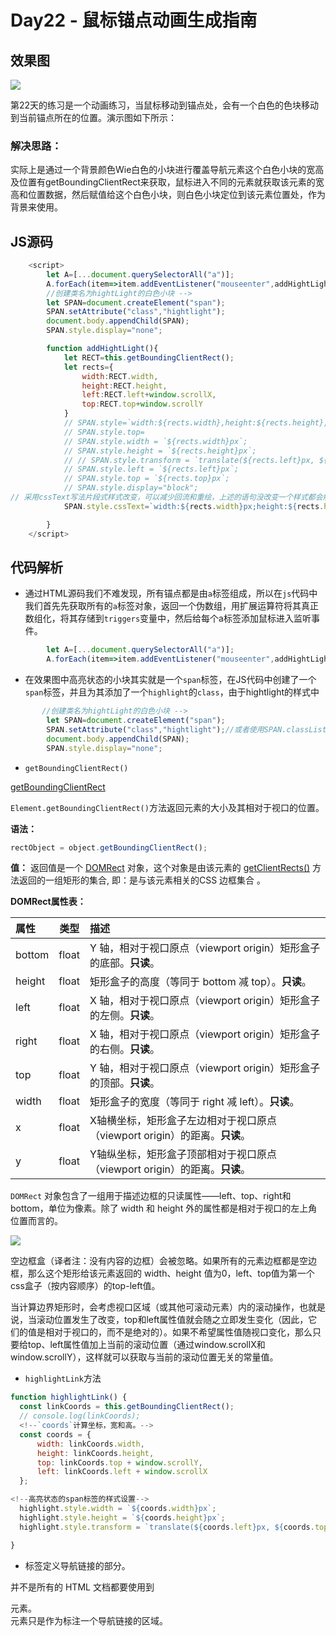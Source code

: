 # Day22 - 鼠标锚点动画生成指南

## 效果图


![](http://om1c35wrq.bkt.clouddn.com/day22-xiaoguotu.gif)

第22天的练习是一个动画练习，当鼠标移动到锚点处，会有一个白色的色块移动到当前锚点所在的位置。演示图如下所示：

### 解决思路：  
实际上是通过一个背景颜色Wie白色的小块进行覆盖导航元素这个白色小块的宽高及位置有getBoundingClientRect来获取，鼠标进入不同的元素就获取该元素的宽高和位置数据，然后赋值给这个白色小块，则白色小块定位到该元素位置处，作为背景来使用。


## JS源码

```js
    <script>
        let A=[...document.querySelectorAll("a")];
        A.forEach(item=>item.addEventListener("mouseenter",addHightLight));
        //创建类名为hightLight的白色小块 -->
        let SPAN=document.createElement("span");
        SPAN.setAttribute("class","hightlight");
        document.body.appendChild(SPAN);
        SPAN.style.display="none";

        function addHightLight(){
            let RECT=this.getBoundingClientRect();
            let rects={
                width:RECT.width,
                height:RECT.height,
                left:RECT.left+window.scrollX,
                top:RECT.top+window.scrollY
            }
            // SPAN.style=`width:${rects.width},height:${rects.height},left:${rects.left},top:${rects.top}`;
            // SPAN.style.top=
            // SPAN.style.width = `${rects.width}px`;
            // SPAN.style.height = `${rects.height}px`;
            // // SPAN.style.transform = `translate(${rects.left}px, ${rects.top}px)`;用了位置移动，等价于下面的这两条语句
            // SPAN.style.left = `${rects.left}px`;
            // SPAN.style.top = `${rects.top}px`;
            // SPAN.style.display="block";
// 采用cssText写法片段式样式改变，可以减少回流和重绘，上述的语句没改变一个样式都会触发回流和重绘。
            SPAN.style.cssText=`width:${rects.width}px;height:${rects.height}px;left:${rects.left}px;top:${rects.top}px;display:block;`;

        }
    </script>
```

## 代码解析

- 通过HTML源码我们不难发现，所有锚点都是由`a`标签组成，所以在`js`代码中我们首先先获取所有的`a`标签对象，返回一个伪数组，用扩展运算符将其真正数组化，将其存储到`triggers`变量中，然后给每个a标签添加鼠标进入监听事件。

```js
        let A=[...document.querySelectorAll("a")];
        A.forEach(item=>item.addEventListener("mouseenter",addHightLight));
```
- 在效果图中高亮状态的小块其实就是一个`span`标签，在JS代码中创建了一个`span`标签，并且为其添加了一个`highlight`的`class`，由于hightlight的样式中

```js
       //创建类名为hightLight的白色小块 -->
        let SPAN=document.createElement("span");
        SPAN.setAttribute("class","hightlight");//或者使用SPAN.classList.add("hightlight");
        document.body.appendChild(SPAN);
        SPAN.style.display="none"; 
```


- `getBoundingClientRect()`

[getBoundingClientRect](https://developer.mozilla.org/zh-CN/docs/Web/API/Element/getBoundingClientRect)

`Element.getBoundingClientRect()`方法返回元素的大小及其相对于视口的位置。

**语法：**

```js
rectObject = object.getBoundingClientRect();
```

**值：**
返回值是一个 [DOMRect](https://developer.mozilla.org/zh-CN/docs/Mozilla/Tech/XPCOM/Reference/Interface/nsIDOMClientRect) 对象，这个对象是由该元素的 [getClientRects()](https://developer.mozilla.org/zh-CN/docs/Web/API/Element/getClientRects) 方法返回的一组矩形的集合, 即：是与该元素相关的CSS 边框集合 。

**DOMRect属性表：**

|属性|类型|描述|
|:-----------|:-----------:|:-----------|
|bottom|float|Y 轴，相对于视口原点（viewport origin）矩形盒子的底部。**只读**。 |
|height|float|矩形盒子的高度（等同于 bottom 减 top）。**只读**。|
|left|float|X 轴，相对于视口原点（viewport origin）矩形盒子的左侧。**只读**。 |
|right|float|X 轴，相对于视口原点（viewport origin）矩形盒子的右侧。**只读**。 |
|top|float|Y 轴，相对于视口原点（viewport origin）矩形盒子的顶部。**只读**。|
|width|float|矩形盒子的宽度（等同于 right 减 left）。**只读**。 |
|x|float|X轴横坐标，矩形盒子左边相对于视口原点（viewport origin）的距离。**只读**。|
|y|float|Y轴纵坐标，矩形盒子顶部相对于视口原点（viewport origin）的距离。**只读**。|


`DOMRect` 对象包含了一组用于描述边框的只读属性——left、top、right和bottom，单位为像素。除了 width 和 height 外的属性都是相对于视口的左上角位置而言的。

![](http://om1c35wrq.bkt.clouddn.com/day22-rect.png)

空边框盒（译者注：没有内容的边框）会被忽略。如果所有的元素边框都是空边框，那么这个矩形给该元素返回的 width、height 值为0，left、top值为第一个css盒子（按内容顺序）的top-left值。

当计算边界矩形时，会考虑视口区域（或其他可滚动元素）内的滚动操作，也就是说，当滚动位置发生了改变，top和left属性值就会随之立即发生变化（因此，它们的值是相对于视口的，而不是绝对的）。如果不希望属性值随视口变化，那么只要给top、left属性值加上当前的滚动位置（通过window.scrollX和window.scrollY），这样就可以获取与当前的滚动位置无关的常量值。

- `highlightLink`方法

```js
function highlightLink() {
  const linkCoords = this.getBoundingClientRect();
  // console.log(linkCoords);
  <!--`coords`计算坐标，宽和高。-->
  const coords = {
      width: linkCoords.width,
      height: linkCoords.height,
      top: linkCoords.top + window.scrollY,
      left: linkCoords.left + window.scrollX
  };

<!--高亮状态的span标签的样式设置-->
  highlight.style.width = `${coords.width}px`;
  highlight.style.height = `${coords.height}px`;
  highlight.style.transform = `translate(${coords.left}px, ${coords.top}px)`;

}
```
- <nav> 标签定义导航链接的部分。  

并不是所有的 HTML 文档都要使用到 <nav> 元素。<nav> 元素只是作为标注一个导航链接的区域。
